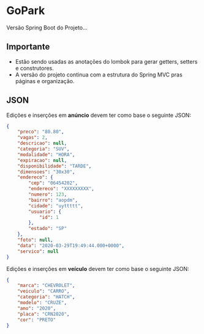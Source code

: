 # GoPark

Versão Spring Boot do Projeto...

## Importante

- Estão sendo usadas as anotações do lombok para gerar getters, setters e construtores.
- A versão do projeto continua com a estrutura do Spring MVC pras páginas e organização.

## JSON

Edições e inserções em **anúncio** devem ter como base o seguinte JSON:

```json
{
    "preco": "80.80",
    "vagas": 2,
    "descricao": null,
    "categoria": "SUV",
    "modalidade": "HORA",
    "expiracao": null,
    "disponibilidade": "TARDE",
    "dimensoes": "30x30",
    "endereco": {
    	"cep": "06454202",
    	"endereco": "XXXXXXXXX",
    	"numero": 123,
    	"bairro": "aopdm",
    	"cidade": "uyttttt",
    	"usuario": {
    		"id": 1
    	},
    	"estado": "SP"
	},
    "foto": null,
    "data": "2020-03-29T19:49:44.000+0000",
    "servico": null
}
```

Edições e inserções em **veículo** devem ter como base o seguinte JSON:

```json
{
    "marca": "CHEVROLET",
    "veiculo": "CARRO",
    "categoria": "HATCH",
    "modelo": "CRUZE",
    "ano": "2020",
    "placa": "CRN2020",
    "cor": "PRETO"
}
```
